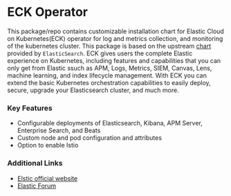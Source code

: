 # ECK Operator

This package/repo contains customizable installation chart for Elastic Cloud on Kubernetes(ECK) operator for log and metrics collection, and monitoring of the kubernetes cluster. This package is based on the upstream [chart](https://github.com/elastic/cloud-on-k8s) provided by `ElasticSearch`. ECK gives users the complete Elastic experience on Kubernetes, including features and capabilities that you can only get from Elastic ssuch as APM, Logs, Metrics, SIEM, Canvas, Lens, machine learning, and index lifecycle management. With ECK you can extend the basic Kubernetes orchestration capabilities to easily deploy, secure, upgrade your Elasticsearch cluster, and much more.

### Key Features

- Configurable deployments of Elasticsearch, Kibana, APM Server, Enterprise Search, and Beats
- Custom node and pod configuration and attributes
- Option to enable Istio

### Additional Links

- [Elstic official website](https://github.com/elastic/cloud-on-k8s)
- [Elastic Forum](https://discuss.elastic.co/c/orchestration/eck/79)
